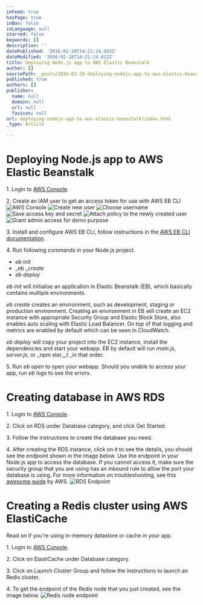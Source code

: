 ```yaml
---
inFeed: true
hasPage: true
inNav: false
inLanguage: null
starred: false
keywords: []
description: ''
datePublished: '2016-02-28T14:21:24.883Z'
dateModified: '2016-02-28T14:21:24.022Z'
title: Deploying Node.js app to AWS Elastic Beanstalk
author: []
sourcePath: _posts/2016-02-28-deploying-nodejs-app-to-aws-elastic-beanstalk.md
published: true
authors: []
publisher:
  name: null
  domain: null
  url: null
  favicon: null
url: deploying-nodejs-app-to-aws-elastic-beanstalk/index.html
_type: Article

---
```

# Deploying Node.js app to AWS Elastic Beanstalk

1\. Login to [AWS Console][0].

2\. Create an IAM user to get an access token for use with AWS EB CLI
![AWS Console](https://s3-us-west-2.amazonaws.com/the-grid-img/p/4837ce4618403ef09d995391c6b4d466e9a94021.png)
![Create new user](https://the-grid-user-content.s3-us-west-2.amazonaws.com/693e3e14-88e1-435a-92a8-bb8a48b2c0ca.png)
![Choose username](https://the-grid-user-content.s3-us-west-2.amazonaws.com/24230975-c4e4-40ae-91bd-a8d9697668fb.png)
![Save access key and secret](https://the-grid-user-content.s3-us-west-2.amazonaws.com/fec1618d-b040-4636-8eba-11724dbd1434.png)
![Attach policy to the newly created user](https://the-grid-user-content.s3-us-west-2.amazonaws.com/c6654700-f5b5-438d-ad7c-b45bf536fddf.png)
![Grant admin access for demo purpose](https://s3-us-west-2.amazonaws.com/the-grid-img/p/165d08cee1c4743766262f38a94f85541f7f0a8e.png)

3\. Install and configure AWS EB CLI, follow instructions in the [AWS EB CLI documentation][1].

4\. Run following commands in your Node.js project.

* _eb init_
* _eb __create_
* _eb deploy_

_eb init_ will initialise an application in Elastic Beanstalk (EB), which basically contains multiple environments.

_eb create_ creates an environment, such as development, staging or production environment. Creating an environment in EB will create an EC2 instance with appropriate Security Group and Elastic Block Store, also enables auto scaling with Elastic Load Balancer. On top of that logging and metrics are enabled by default which can be seen in CloudWatch.

_eb deploy_ will copy your project into the EC2 instance, install the dependencies and start your webapp. EB by default will run _main.js_, _server.js_, or _npm star__t _in that order.

5\. Run _eb open_ to open your webapp. Should you unable to access your app, run _eb logs_ to see the errors.

# Creating database in AWS RDS

1\. Login to [AWS Console][0].

2\. Click on RDS under Database category, and click Get Started.

3\. Follow the instructions to create the database you need.

4\. After creating the RDS instance, click on it to see the details, you should see the endpoint shown in the image below. Use the endpoint in your Node.js app to access the database. If you cannot access it, make sure the security group that you are using has an inbound rule to allow the port your database is using. For more information on troubleshooting, see this [awesome guide][2] by AWS.
![RDS Endpoint](https://the-grid-user-content.s3-us-west-2.amazonaws.com/06842fa0-0300-4488-9cc6-038aba0718ca.png)

# Creating a Redis cluster using AWS ElastiCache

Read on if you're using in-memory datastore or cache in your app.

1\. Login to [AWS Console][0].

2\. Click on ElastiCache under Database category.

3\. Click on Launch Cluster Group and follow the instructions to launch an Redis cluster.

4\. To get the endpoint of the Redis node that you just created, see the image below.
![Redis node endpoint](https://the-grid-user-content.s3-us-west-2.amazonaws.com/c8995722-589d-4863-a940-caed6f2a9028.png)

[0]: https://console.aws.amazon.com/
[1]: http://docs.aws.amazon.com/elasticbeanstalk/latest/dg/eb-cli3-install.html
[2]: http://docs.aws.amazon.com/AmazonRDS/latest/UserGuide/CHAP_Troubleshooting.html